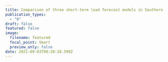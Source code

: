 ```yaml
---
title: Comparison of three short-term load forecast models in Southern California
publication_types:
  - "0"
draft: false
featured: false
image:
  filename: featured
  focal_point: Smart
  preview_only: false
date: 2021-09-03T00:20:28.599Z
---
```

